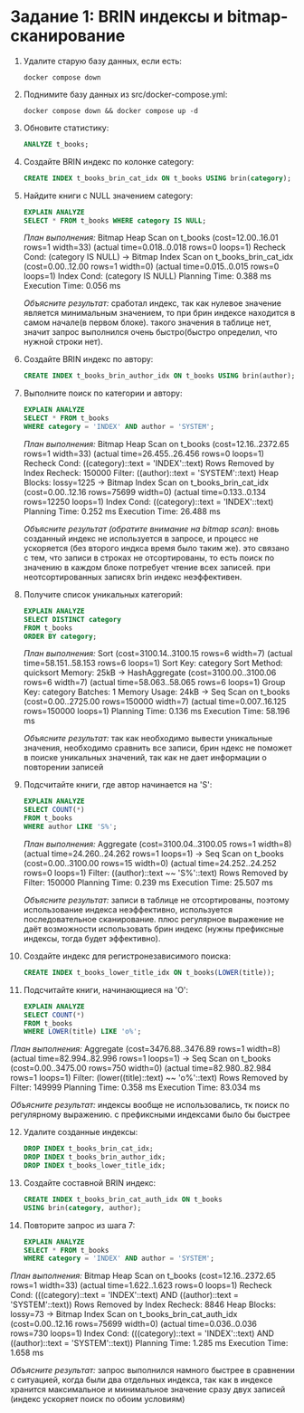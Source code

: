 # Задание 1: BRIN индексы и bitmap-сканирование

1. Удалите старую базу данных, если есть:
   ```shell
   docker compose down
   ```

2. Поднимите базу данных из src/docker-compose.yml:
   ```shell
   docker compose down && docker compose up -d
   ```

3. Обновите статистику:
   ```sql
   ANALYZE t_books;
   ```

4. Создайте BRIN индекс по колонке category:
   ```sql
   CREATE INDEX t_books_brin_cat_idx ON t_books USING brin(category);
   ```

5. Найдите книги с NULL значением category:
   ```sql
   EXPLAIN ANALYZE
   SELECT * FROM t_books WHERE category IS NULL;
   ```
   
   *План выполнения:*
   Bitmap Heap Scan on t_books  (cost=12.00..16.01 rows=1 width=33) (actual time=0.018..0.018 rows=0 loops=1)
  Recheck Cond: (category IS NULL)
  ->  Bitmap Index Scan on t_books_brin_cat_idx  (cost=0.00..12.00 rows=1 width=0) (actual time=0.015..0.015 rows=0 loops=1)
        Index Cond: (category IS NULL)
   Planning Time: 0.388 ms
   Execution Time: 0.056 ms
   
   *Объясните результат:*
  сработал индекс, так как нулевое значение является минимальным значением, то при брин индексе находится в самом начале(в первом блоке). такого значения в таблице нет, значит запрос выполнился очень быстро(быстро определил, что нужной строки нет).

6. Создайте BRIN индекс по автору:
   ```sql
   CREATE INDEX t_books_brin_author_idx ON t_books USING brin(author);
   ```

7. Выполните поиск по категории и автору:
   ```sql
   EXPLAIN ANALYZE
   SELECT * FROM t_books 
   WHERE category = 'INDEX' AND author = 'SYSTEM';
   ```
   
   *План выполнения:*
   Bitmap Heap Scan on t_books  (cost=12.16..2372.65 rows=1 width=33) (actual time=26.455..26.456 rows=0 loops=1)
  Recheck Cond: ((category)::text = 'INDEX'::text)
  Rows Removed by Index Recheck: 150000
  Filter: ((author)::text = 'SYSTEM'::text)
  Heap Blocks: lossy=1225
  ->  Bitmap Index Scan on t_books_brin_cat_idx  (cost=0.00..12.16 rows=75699 width=0) (actual time=0.133..0.134 rows=12250 loops=1)
        Index Cond: ((category)::text = 'INDEX'::text)
   Planning Time: 0.252 ms
   Execution Time: 26.488 ms
   
   *Объясните результат (обратите внимание на bitmap scan):*
   вновь созданный индекс не используется в запросе, и процесс не ускоряется (без второго индкса время было таким же). это связано с тем, что записи в строках не отсортированы, то есть поиск по значению в каждом блоке потребует чтение всех записей. при неотсортированных записях brin индекс неэффективен.

8. Получите список уникальных категорий:
   ```sql
   EXPLAIN ANALYZE
   SELECT DISTINCT category 
   FROM t_books 
   ORDER BY category;
   ```
   
   *План выполнения:*
   Sort  (cost=3100.14..3100.15 rows=6 width=7) (actual time=58.151..58.153 rows=6 loops=1)
  Sort Key: category
  Sort Method: quicksort  Memory: 25kB
  ->  HashAggregate  (cost=3100.00..3100.06 rows=6 width=7) (actual time=58.063..58.065 rows=6 loops=1)
        Group Key: category
        Batches: 1  Memory Usage: 24kB
        ->  Seq Scan on t_books  (cost=0.00..2725.00 rows=150000 width=7) (actual time=0.007..16.125 rows=150000 loops=1)
   Planning Time: 0.136 ms
   Execution Time: 58.196 ms
   
   *Объясните результат:*
   так как необходимо вывести уникальные значения, необходимо сравнить все записи, брин ндекс не поможет в поиске уникальных значений, так как не дает информации о повторении записей

9. Подсчитайте книги, где автор начинается на 'S':
   ```sql
   EXPLAIN ANALYZE
   SELECT COUNT(*) 
   FROM t_books 
   WHERE author LIKE 'S%';
   ```
   
   *План выполнения:*
   Aggregate  (cost=3100.04..3100.05 rows=1 width=8) (actual time=24.260..24.262 rows=1 loops=1)
  ->  Seq Scan on t_books  (cost=0.00..3100.00 rows=15 width=0) (actual time=24.252..24.252 rows=0 loops=1)
        Filter: ((author)::text ~~ 'S%'::text)
        Rows Removed by Filter: 150000
   Planning Time: 0.239 ms
   Execution Time: 25.507 ms
   
   *Объясните результат:*
   записи в таблице не отсортированы, поэтому использование индекса неэффективно, используется последовательное сканирование. плюс регулярное выражение не даёт возможности использовать брин индекс (нужны префиксные индексы, тогда будет эффективно).

10. Создайте индекс для регистронезависимого поиска:
    ```sql
    CREATE INDEX t_books_lower_title_idx ON t_books(LOWER(title));
    ```

11. Подсчитайте книги, начинающиеся на 'O':
    ```sql
    EXPLAIN ANALYZE
    SELECT COUNT(*) 
    FROM t_books 
    WHERE LOWER(title) LIKE 'o%';
    ```
   
   *План выполнения:*
   Aggregate  (cost=3476.88..3476.89 rows=1 width=8) (actual time=82.994..82.996 rows=1 loops=1)
  ->  Seq Scan on t_books  (cost=0.00..3475.00 rows=750 width=0) (actual time=82.980..82.984 rows=1 loops=1)
        Filter: (lower((title)::text) ~~ 'o%'::text)
        Rows Removed by Filter: 149999
   Planning Time: 0.358 ms
   Execution Time: 83.034 ms
   
   *Объясните результат:*
   индексы вообще не использовались, тк поиск по регулярному выражению. с префиксными индексами было бы быстрее

12. Удалите созданные индексы:
    ```sql
    DROP INDEX t_books_brin_cat_idx;
    DROP INDEX t_books_brin_author_idx;
    DROP INDEX t_books_lower_title_idx;
    ```

13. Создайте составной BRIN индекс:
    ```sql
    CREATE INDEX t_books_brin_cat_auth_idx ON t_books 
    USING brin(category, author);
    ```

14. Повторите запрос из шага 7:
    ```sql
    EXPLAIN ANALYZE
    SELECT * FROM t_books 
    WHERE category = 'INDEX' AND author = 'SYSTEM';
    ```
   
   *План выполнения:*
   Bitmap Heap Scan on t_books  (cost=12.16..2372.65 rows=1 width=33) (actual time=1.622..1.623 rows=0 loops=1)
  Recheck Cond: (((category)::text = 'INDEX'::text) AND ((author)::text = 'SYSTEM'::text))
  Rows Removed by Index Recheck: 8846
  Heap Blocks: lossy=73
  ->  Bitmap Index Scan on t_books_brin_cat_auth_idx  (cost=0.00..12.16 rows=75699 width=0) (actual time=0.036..0.036 rows=730 loops=1)
        Index Cond: (((category)::text = 'INDEX'::text) AND ((author)::text = 'SYSTEM'::text))
   Planning Time: 1.285 ms
   Execution Time: 1.658 ms
   
   *Объясните результат:*
   запрос выполнился намного быстрее в сравнении с ситуацией, когда были два отдельных индекса, так как в индексе хранится максимальное и минимальное значение сразу двух записей (индекс ускоряет поиск по обоим условиям)